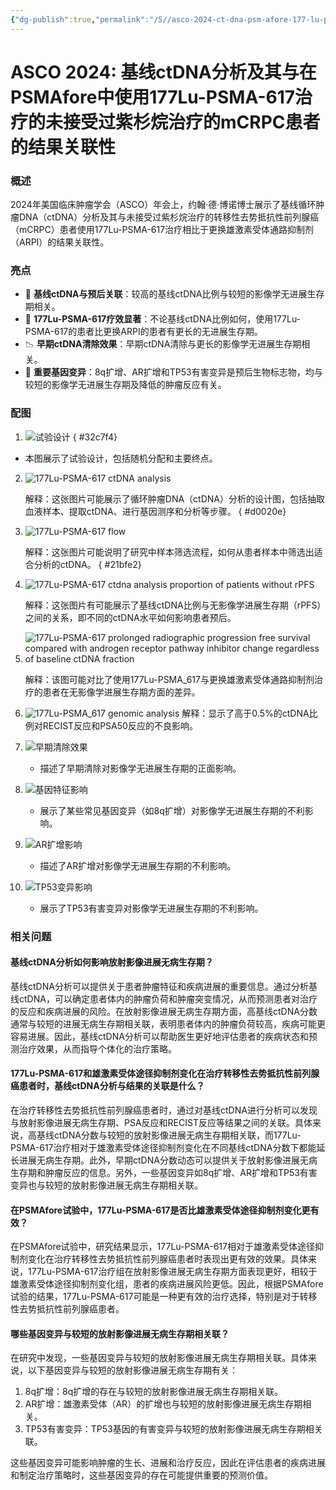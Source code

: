 ```yaml
---
{"dg-publish":true,"permalink":"/5//asco-2024-ct-dna-psm-afore-177-lu-psma-617-m-crpc/"}
---
```



# ASCO 2024: 基线ctDNA分析及其与在PSMAfore中使用177Lu-PSMA-617治疗的未接受过紫杉烷治疗的mCRPC患者的结果关联性

### 概述
2024年美国临床肿瘤学会（ASCO）年会上，约翰·德·博诺博士展示了基线循环肿瘤DNA（ctDNA）分析及其与未接受过紫杉烷治疗的转移性去势抵抗性前列腺癌（mCRPC）患者使用177Lu-PSMA-617治疗相比于更换雄激素受体通路抑制剂（ARPI）的结果关联性。

### 亮点
- 🧬 **基线ctDNA与预后关联**：较高的基线ctDNA比例与较短的影像学无进展生存期相关。
- 💊 **177Lu-PSMA-617疗效显著**：不论基线ctDNA比例如何，使用177Lu-PSMA-617的患者比更换ARPI的患者有更长的无进展生存期。
- 📉 **早期ctDNA清除效果**：早期ctDNA清除与更长的影像学无进展生存期相关。
- 🔬 **重要基因变异**：8q扩增、AR扩增和TP53有害变异是预后生物标志物，均与较短的影像学无进展生存期及降低的肿瘤反应有关。

### 配图

1.  ![试验设计](https://proxy-prod.omnivore-image-cache.app/624x232,sCYDS59nve9ULIrA725v1-ERsnNZNiNHC_yO4q--N1CY/https://www.urotoday.com/images/com-doc-importer/164-asco-2024/asco-2024-baseline-ctdna-analyses-and-associations-with-outcomes-in-taxane-naive-patients-with-mcrpc-treated-with-177lu-psma-617-versus-change-of-arpi-in-psmafore/image-0.jpg)
{ #32c7f4}

   - 本图展示了试验设计，包括随机分配和主要终点。

2. ![177Lu-PSMA-617 ctDNA analysis](https://proxy-prod.omnivore-image-cache.app/624x255,se89tbwtWi2MKGIc5lfbOvT5vYZLngkkwxRXj7Zv93CE/https://www.urotoday.com/images/com-doc-importer/164-asco-2024/asco-2024-baseline-ctdna-analyses-and-associations-with-outcomes-in-taxane-naive-patients-with-mcrpc-treated-with-177lu-psma-617-versus-change-of-arpi-in-psmafore/image-1.jpg)
  
   解释：这张图片可能展示了循环肿瘤DNA（ctDNA）分析的设计图，包括抽取血液样本、提取ctDNA、进行基因测序和分析等步骤。
{ #d0020e}


3. ![177Lu-PSMA-617 flow](https://proxy-prod.omnivore-image-cache.app/624x254,sE8bxqZBoNqhUMDTq-1M7Wn3ndrBskBo7M0R-3tMbcrk/https://www.urotoday.com/images/com-doc-importer/164-asco-2024/asco-2024-baseline-ctdna-analyses-and-associations-with-outcomes-in-taxane-naive-patients-with-mcrpc-treated-with-177lu-psma-617-versus-change-of-arpi-in-psmafore/image-2.jpg)
  
   解释：这张图片可能说明了研究中样本筛选流程，如何从患者样本中筛选出适合分析的ctDNA。
{ #21bfe2}


4. ![177Lu-PSMA-617 ctdna analysis proportion of patients without rPFS](https://proxy-prod.omnivore-image-cache.app/624x240,sCMOpZ6Hn8oTfE1k0frU1CR4zZbwBNXDgAHdTFR89kbo/https://www.urotoday.com/images/com-doc-importer/164-asco-2024/asco-2024-baseline-ctdna-analyses-and-associations-with-outcomes-in-taxane-naive-patients-with-mcrpc-treated-with-177lu-psma-617-versus-change-of-arpi-in-psmafore/image-3.jpg)
  
   解释：这张图片有可能展示了基线ctDNA比例与无影像学进展生存期（rPFS）之间的关系，即不同的ctDNA水平如何影响患者预后。

5. ![177Lu-PSMA-617 prolonged radiographic progression free survival compared with androgen receptor pathway inhibitor change regardless of baseline ctDNA fraction](https://proxy-prod.omnivore-image-cache.app/624x252,sKSeDKC40F0NOgrVs4bJQKxCPImu_lhscZH5HlwNHEEk/https://www.urotoday.com/images/com-doc-importer/164-asco-2024/asco-2024-baseline-ctdna-analyses-and-associations-with-outcomes-in-taxane-naive-patients-with-mcrpc-treated-with-177lu-psma-617-versus-change-of-arpi-in-psmafore/image-4.jpg)
   
   解释：该图可能对比了使用177Lu-PSMA_617与更换雄激素受体通路抑制剂治疗的患者在无影像学进展生存期方面的差异。

6. ![177Lu-PSMA_617 genomic analysis](https://proxy-prod.omnivore-image-cache.app/624x225,sm0Nc9H_pVDtZMXHd0aPjroXlyhk5kSJNe30MdvK9N0M/https://www.urotoday.com/images/com-doc-importer/164-asco-2024/asco-2024-baseline-ctdna-analyses-and-associations-with-outcomes-in-taxane-naive-patients-with-mcrpc-treated-with-177lu-psma-617-versus-change-of-arpi-in-psmafore/image-5.jpg)
   解释：显示了高于0.5%的ctDNA比例对RECIST反应和PSA50反应的不良影响。

7. ![早期清除效果](https://proxy-prod.omnivore-image-cache.app/624x255,sVYJO6w0h0TQuZ0Lzjmteuvf54S3LiDaaprWwe3ekOBA/https://www.urotoday.com/images/com-doc-importer/164-asco-2024/asco-2024-baseline-ctdna-analyses-and-associations-with-outcomes-in-taxane-naive-patients-with-mcrpc-treated-with-177lu-psma-617-versus-change-of-arpi-in-psmafore/image-6.jpg)
   - 描述了早期清除对影像学无进展生存期的正面影响。

8. ![基因特征影响](https://proxy-prod.omnivore-image-cache.app/624x250,s7CVScaRAvlcWDuC6Cp9SV-KubmdS8muHu3QfiOJBRUM/https://www.urotoday.com/images/com-doc-importer/164-asco-2024/asco-2024-baseline-ctdna-analyses-and-associations-with-outcomes-in-taxane-naive-patients-with-mcrpc-treated-with-177lu-psma-617-versus-change-of-arpi-in-psmafore/image-7.jpg)
   - 展示了某些常见基因变异（如8q扩增）对影像学无进展生存期的不利影响。

9. ![AR扩增影响](https://proxy-prod.omnivore-image-cache.app/624x249,sKpqKiDBwCjZ4W43h0Y8UFkUiJ4gsr29tJs7NtVVJfJQ/https://www.urotoday.com/images/com-doc-importer/164-asco-2024/asco-2024-baseline-ctdna-analyses-and-associations-with-outcomes-in-taxane-naive-patients-with-mcrpc-treated-with-177lu-psma-617-versus-change-of-arpi-in-psmafore/image-8.jpg)
   - 描述了AR扩增对影像学无进展生存期的不利影响。

10. ![TP53变异影响](https://proxy-prod.omnivore-image-cache.app/624x251,sSlLv_s9USgG2KBp0DlnLr0SVPkNAVyX0Ocr55ZSqHEs/https://www.urotoday.com/images/com-doc-importer/164-asco-2024/asco-2024-baseline-ctdna-analyses-and-associations-with-outcomes-in-taxane-naive-patients-with-mcrpc-treated-with-177lu-psma-617-versus-change-of-arpi-in-psmafore/image-9.jpg)
    - 展示了TP53有害变异对影像学无进展生存期的不利影响。

### 相关问题

#### 基线ctDNA分析如何影响放射影像进展无病生存期？

基线ctDNA分析可以提供关于患者肿瘤特征和疾病进展的重要信息。通过分析基线ctDNA，可以确定患者体内的肿瘤负荷和肿瘤突变情况，从而预测患者对治疗的反应和疾病进展的风险。在放射影像进展无病生存期方面，高基线ctDNA分数通常与较短的进展无病生存期相关联，表明患者体内的肿瘤负荷较高，疾病可能更容易进展。因此，基线ctDNA分析可以帮助医生更好地评估患者的疾病状态和预测治疗效果，从而指导个体化的治疗策略。

#### 177Lu-PSMA-617和雄激素受体途径抑制剂变化在治疗转移性去势抵抗性前列腺癌患者时，基线ctDNA分析与结果的关联是什么？

在治疗转移性去势抵抗性前列腺癌患者时，通过对基线ctDNA进行分析可以发现与放射影像进展无病生存期、PSA反应和RECIST反应等结果之间的关联。具体来说，高基线ctDNA分数与较短的放射影像进展无病生存期相关联，而177Lu-PSMA-617治疗相对于雄激素受体途径抑制剂变化在不同基线ctDNA分数下都能延长进展无病生存期。此外，早期ctDNA分数动态可以提供关于放射影像进展无病生存期和肿瘤反应的信息。另外，一些基因变异如8q扩增、AR扩增和TP53有害变异也与较短的放射影像进展无病生存期相关联。

#### 在PSMAfore试验中，177Lu-PSMA-617是否比雄激素受体途径抑制剂变化更有效？

在PSMAfore试验中，研究结果显示，177Lu-PSMA-617相对于雄激素受体途径抑制剂变化在治疗转移性去势抵抗性前列腺癌患者时表现出更有效的效果。具体来说，177Lu-PSMA-617治疗组在放射影像进展无病生存期方面表现更好，相较于雄激素受体途径抑制剂变化组，患者的疾病进展风险更低。因此，根据PSMAfore试验的结果，177Lu-PSMA-617可能是一种更有效的治疗选择，特别是对于转移性去势抵抗性前列腺癌患者。

#### 哪些基因变异与较短的放射影像进展无病生存期相关联？

在研究中发现，一些基因变异与较短的放射影像进展无病生存期相关联。具体来说，以下基因变异与较短的放射影像进展无病生存期有关：

1. 8q扩增：8q扩增的存在与较短的放射影像进展无病生存期相关联。
2. AR扩增：雄激素受体（AR）的扩增也与较短的放射影像进展无病生存期相关。
3. TP53有害变异：TP53基因的有害变异与较短的放射影像进展无病生存期相关联。

这些基因变异可能影响肿瘤的生长、进展和治疗反应，因此在评估患者的疾病进展和制定治疗策略时，这些基因变异的存在可能提供重要的预测价值。